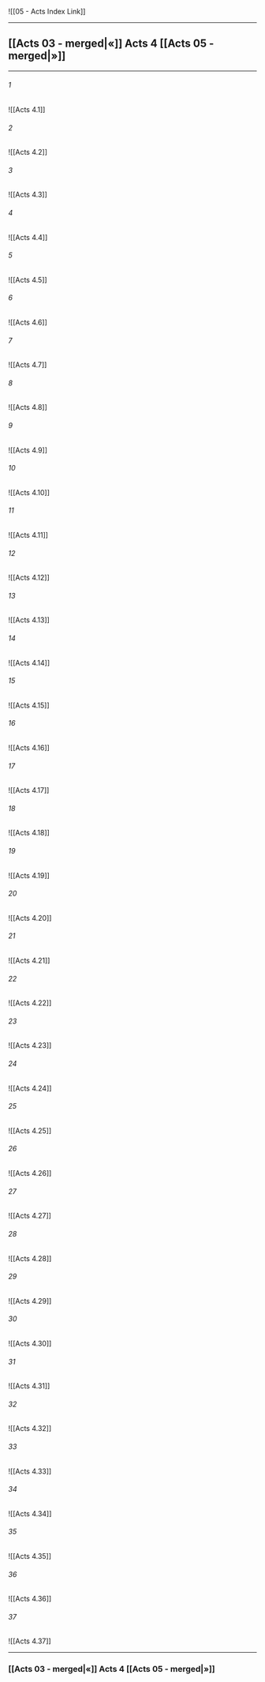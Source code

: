 ![[05 - Acts Index Link]]

---
##  [[Acts 03 - merged|«]] Acts 4 [[Acts 05 - merged|»]]

---

###### 1
![[Acts 4.1]] 

###### 2
![[Acts 4.2]] 

###### 3
![[Acts 4.3]] 

###### 4
![[Acts 4.4]]

###### 5 
![[Acts 4.5]] 

###### 6
![[Acts 4.6]] 

###### 7
![[Acts 4.7]] 

###### 8
![[Acts 4.8]] 

###### 9
![[Acts 4.9]] 

###### 10
![[Acts 4.10]] 

###### 11
![[Acts 4.11]] 

###### 12
![[Acts 4.12]]

###### 13
![[Acts 4.13]] 

###### 14
![[Acts 4.14]] 

###### 15
![[Acts 4.15]]

###### 16
![[Acts 4.16]] 

###### 17
![[Acts 4.17]]

###### 18
![[Acts 4.18]] 

###### 19
![[Acts 4.19]] 

###### 20
![[Acts 4.20]]

###### 21
![[Acts 4.21]] 

###### 22
![[Acts 4.22]] 

###### 23
![[Acts 4.23]]

###### 24
![[Acts 4.24]] 

###### 25
![[Acts 4.25]]

###### 26
![[Acts 4.26]] 

###### 27
![[Acts 4.27]] 

###### 28
![[Acts 4.28]]

###### 29
![[Acts 4.29]] 

###### 30
![[Acts 4.30]] 

###### 31
![[Acts 4.31]] 

###### 32
![[Acts 4.32]] 

###### 33
![[Acts 4.33]]

###### 34
![[Acts 4.34]] 

###### 35
![[Acts 4.35]]

###### 36
![[Acts 4.36]] 

###### 37
![[Acts 4.37]] 


---
###  [[Acts 03 - merged|«]] Acts 4 [[Acts 05 - merged|»]]